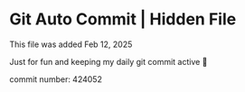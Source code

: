 # Git Auto Commit | Hidden File

This file was added Feb 12, 2025

Just for fun and keeping my daily git commit active 🤪

commit number: 424052
